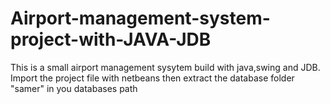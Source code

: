 # Airport-management-system-project-with-JAVA-JDB
This is a small airport management sysytem build with java,swing and JDB. Import the project file with netbeans then extract the database folder "samer" in you databases path
